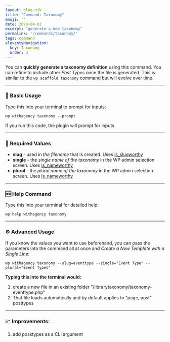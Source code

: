 ```yaml
---
layout: blog.njk
title: "Command: Taxonomy"
emoji: ''
date: 2020-04-02
excerpt: "generate a new taxonomy"
permalink: '/commands/taxonomy/'
tags: command
eleventyNavigation:
  key: Taxonomy
  order: 3
---
```


You can **quickly generate a taxonomy definition** using this command. You can refine to include other *Post Types* once the file is generated. This is similar to the <code class="language-bash">wp scaffold taxonomy</code> command but will evolve over time.

***

### 🎉 Basic Usage

Type this into your terminal to prompt for inputs:

<pre><code class="language-bash">wp withagency taxonomy --prompt</code></pre>

If you run this code, the plugin will prompt for inputs

***

### 📌 Required Values
- **slug** - used in *the filename* that is created. Uses [is_slugworthy](/reference/class/#slug)
- **single** - the *single name of the taxonomy* in the WP admin selection screen. Uses [is_nameworthy](/reference/class/#name)
- **plural** - the *plural name of the taxonomy* in the WP admin selection screen. Uses [is_nameworthy](/reference/class/#name)

***

### 🆘 Help Command

Type this into your terminal for detailed help:

<pre><code class="language-bash">wp help withagency taxonomy</code></pre>

***

### ⚙️ Advanced Usage
If you know the values you want to use beforehand, you can pass the parameters into the command all at once and *Create a New Template with a Single Line*:

<pre><code class="language-bash">wp withagency taxonomy --slug=eventtype --single="Event Type" --plural="Event Types"</code></pre>


**Typing this into the terminal would:**
1. create a new file in an existing folder "/librarytaxonomy/taxonomy-eventtype.php" 
2. That file loads automatically and by default applies to "page, post" posttypes

***

### 📈 Improvements:

1. add posstypes as a CLI argument


